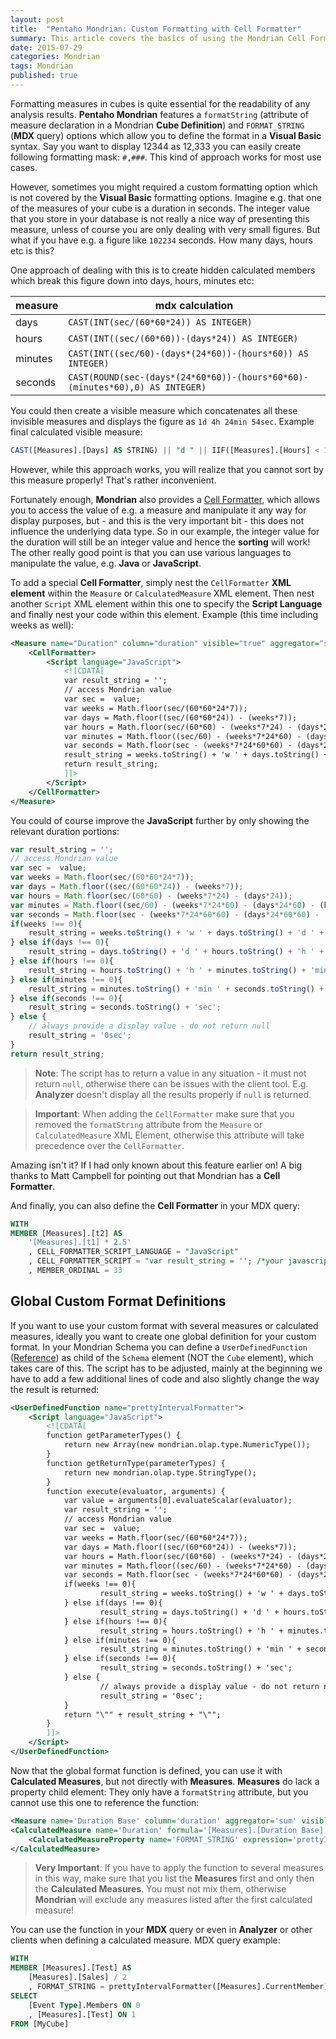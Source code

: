 ```yaml
---
layout: post
title:  "Pentaho Mondrian: Custom Formatting with Cell Formatter"
summary: This article covers the basics of using the Mondrian Cell Formatter feature.
date: 2015-07-29
categories: Mondrian
tags: Mondrian
published: true
---
```


Formatting measures in cubes is quite essential for the readability of any analysis results. **Pentaho Mondrian** features a `formatString` (attribute of measure declaration in a Mondrian **Cube Definition**) and `FORMAT_STRING` (**MDX** query) options which allow you to define the format in a **Visual Basic** syntax. Say you want to display 12344 as 12,333 you can easily create following formatting mask: `#,###`. This kind of approach works for most use cases.

However, sometimes you might required a custom formatting option which is not covered by the **Visual Basic** formatting options. Imagine e.g. that one of the measures of your cube is a duration in seconds. The integer value that you store in your database is not really a nice way of presenting this measure, unless of course you are only dealing with very small figures. But what if you have e.g. a figure like `102234` seconds. How many days, hours etc is this?

One approach of dealing with this is to create hidden calculated members which break this figure down into days, hours, minutes etc:

measure | mdx calculation
-----|------
days | `CAST(INT(sec/(60*60*24)) AS INTEGER)`
hours | `CAST(INT((sec/(60*60))-(days*24)) AS INTEGER)`
minutes | `CAST(INT((sec/60)-(days*(24*60))-(hours*60)) AS INTEGER)`
seconds | `CAST(ROUND(sec-(days*(24*60*60))-(hours*60*60)-(minutes*60),0) AS INTEGER)`

You could then create a visible measure which concatenates all these invisible measures and displays the figure as `1d 4h 24min 54sec`. Example final calculated visible measure:

```sql
CAST([Measures].[Days] AS STRING) || "d " || IIF([Measures].[Hours] < 10, "0", "") || CAST([Measures].[Hours] AS STRING) || ... and so forth
```

However, while this approach works, you will realize that you cannot sort by this measure properly! That's rather inconvenient.

Fortunately enough, **Mondrian** also provides a [Cell Formatter](http://mondrian.pentaho.com/documentation/schema.php#Cell_formatter), which allows you to access the value of e.g. a measure and manipulate it any way for display purposes, but - and this is the very important bit - this does not influence the underlying data type. So in our example, the integer value for the duration will still be an integer value and hence the **sorting** will work! The other really good point is that you can use various languages to manipulate the value, e.g. **Java** or **JavaScript**. 

To add a special **Cell Formatter**, simply nest the `CellFormatter` **XML element** within the `Measure` or `CalculatedMeasure` XML element. Then nest another `Script` XML element within this one to specify the **Script Language** and finally nest your code within this element. Example (this time including weeks as well):

```xml
<Measure name="Duration" column="duration" visible="true" aggregator="sum">
    <CellFormatter>
        <Script language="JavaScript">
            <![CDATA[
            var result_string = '';
            // access Mondrian value
            var sec =  value;
            var weeks = Math.floor(sec/(60*60*24*7));
            var days = Math.floor((sec/(60*60*24)) - (weeks*7));
            var hours = Math.floor(sec/(60*60) - (weeks*7*24) - (days*24));
            var minutes = Math.floor((sec/60) - (weeks*7*24*60) - (days*24*60) - (hours*60));
            var seconds = Math.floor(sec - (weeks*7*24*60*60) - (days*24*60*60) - (hours*60*60) - (minutes*60));
            result_string = weeks.toString() + 'w ' + days.toString() + 'd ' + hours.toString() + 'h ' + minutes.toString() + 'min ' + seconds.toString() + 'sec';
            return result_string;
            ]]>
        </Script>
    </CellFormatter>
</Measure>
```

You could of course improve the **JavaScript** further by only showing the relevant duration portions:

```javascript
var result_string = '';
// access Mondrian value
var sec =  value;
var weeks = Math.floor(sec/(60*60*24*7));
var days = Math.floor((sec/(60*60*24)) - (weeks*7));
var hours = Math.floor(sec/(60*60) - (weeks*7*24) - (days*24));
var minutes = Math.floor((sec/60) - (weeks*7*24*60) - (days*24*60) - (hours*60));
var seconds = Math.floor(sec - (weeks*7*24*60*60) - (days*24*60*60) - (hours*60*60) - (minutes*60));
if(weeks !== 0){
	result_string = weeks.toString() + 'w ' + days.toString() + 'd ' + hours.toString() + 'h ' + minutes.toString() + 'min ' + seconds.toString() + 'sec';
} else if(days !== 0){
	result_string = days.toString() + 'd ' + hours.toString() + 'h ' + minutes.toString() + 'min ' + seconds.toString() + 'sec';
} else if(hours !== 0){
	result_string = hours.toString() + 'h ' + minutes.toString() + 'min ' + seconds.toString() + 'sec';
} else if(minutes !== 0){
	result_string = minutes.toString() + 'min ' + seconds.toString() + 'sec';
} else if(seconds !== 0){
	result_string = seconds.toString() + 'sec';
} else {
	// always provide a display value - do not return null
	result_string = '0sec';
}
return result_string;
```

> **Note**: The script has to return a value in any situation - it must not return `null`, otherwise there can be issues with the client tool. E.g. **Analyzer** doesn't display all the results properly if `null` is returned.

> **Important**: When adding the `CellFormatter` make sure that you removed the `formatString` attribute from the `Measure` or `CalculatedMeasure` XML Element, otherwise this attribute will take precedence over the `CellFormatter`.

Amazing isn't it? If I had only known about this feature earlier on! A big thanks to Matt Campbell for pointing out that Mondrian has a **Cell Formatter**.

And finally, you can also define the **Cell Formatter** in your MDX query:

```sql
WITH
MEMBER [Measures].[t2] AS
    '[Measures].[t1] * 2.5'
    , CELL_FORMATTER_SCRIPT_LANGUAGE = "JavaScript"
    , CELL_FORMATTER_SCRIPT = "var result_string = ''; /*your javascript*/ return result_string;"
    , MEMBER_ORDINAL = 33
```

## Global Custom Format Definitions

If you want to use your custom format with several measures or calculated measures, ideally you want to create one global definition for your custom format. In your Mondrian Schema you can define a `UserDefinedFunction` ([Reference](http://mondrian.pentaho.com/api/mondrian/spi/UserDefinedFunction.html)) as child of the `Schema` element (NOT the `Cube` element), which takes care of this. The script has to be adjusted, mainly at the beginning we have to add a few additional lines of code and also slightly change the way the result is returned:

```xml
<UserDefinedFunction name="prettyIntervalFormatter">
    <Script language="JavaScript">
        <![CDATA[
        function getParameterTypes() {
            return new Array(new mondrian.olap.type.NumericType());
        }
        function getReturnType(parameterTypes) {
            return new mondrian.olap.type.StringType();
        }
        function execute(evaluator, arguments) {
            var value = arguments[0].evaluateScalar(evaluator);
            var result_string = '';
            // access Mondrian value
            var sec =  value;
            var weeks = Math.floor(sec/(60*60*24*7));
            var days = Math.floor((sec/(60*60*24)) - (weeks*7));
            var hours = Math.floor(sec/(60*60) - (weeks*7*24) - (days*24));
            var minutes = Math.floor((sec/60) - (weeks*7*24*60) - (days*24*60) - (hours*60));
            var seconds = Math.floor(sec - (weeks*7*24*60*60) - (days*24*60*60) - (hours*60*60) - (minutes*60));
            if(weeks !== 0){
                    result_string = weeks.toString() + 'w ' + days.toString() + 'd ' + hours.toString() + 'h ' + minutes.toString() + 'min ' + seconds.toString() + 'sec';
            } else if(days !== 0){
                    result_string = days.toString() + 'd ' + hours.toString() + 'h ' + minutes.toString() + 'min ' + seconds.toString() + 'sec';
            } else if(hours !== 0){
                    result_string = hours.toString() + 'h ' + minutes.toString() + 'min ' + seconds.toString() + 'sec';
            } else if(minutes !== 0){
                    result_string = minutes.toString() + 'min ' + seconds.toString() + 'sec';
            } else if(seconds !== 0){
                    result_string = seconds.toString() + 'sec';
            } else {
                    // always provide a display value - do not return null
                    result_string = '0sec';
            }
            return "\"" + result_string + "\"";
        }
        ]]>
    </Script>
</UserDefinedFunction>
```


Now that the global format function is defined, you can use it with **Calculated Measures**, but not directly with **Measures**. **Measures** do lack a property child element: They only have a `formatString` attribute, but you cannot use this one to reference the function:

```xml
<Measure name='Duration Base' column='duration' aggregator='sum' visible='false'/>
<CalculatedMeasure name='Duration' formula='[Measures].[Duration Base]' dimension='Measures' visible='true'>
    <CalculatedMeasureProperty name='FORMAT_STRING' expression='prettyIntervalFormatter([Measures].CurrentMember)'></CalculatedMeasureProperty>
</CalculatedMeasure>
```

> **Very Important**: If you have to apply the function to several measures in this way, make sure that you list the **Measures** first and only then the **Calculated Measures**. You must not mix them, otherwise **Mondrian** will exclude any measures listed after the first calculated measure!

You can use the function in your **MDX** query or even in **Analyzer** or other clients when defining a calculated measure. MDX query example:

```sql
WITH
MEMBER [Measures].[Test] AS
    [Measures].[Sales] / 2
    , FORMAT_STRING = prettyIntervalFormatter([Measures].CurrentMember)
SELECT
    [Event Type].Members ON 0
    , [Measures].[Test] ON 1
FROM [MyCube]
```

